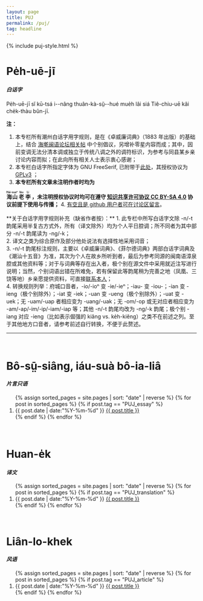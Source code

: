 ```yaml
---
layout: page
title: PUJ
permalink: /puj/
tag: headline
---
```


{% include puj-style.html %}

# Pe̍h-uē-jī

<h4><i>白话字</i></h4>

Pe̍h-uē-jī sĭ kū-tsá i&#x002D;&#x002D;nâng thuân-kà-sṳ̆&#x002D;&#x002D;hué mue̍h lâi siá Tiê-chiu-uē kâi che̍k-thàu bûn-jī.

**注：**
1. 本专栏所有潮州白话字用字规则，是在《卓威廉词典》（1883 年出版）的基础上，结合 <a href="https://www.ispeakmin.com/bbs/thread-2784-1.html" target="_blank">海墘闽语论坛相关帖</a> 中个别倡议，另增补零星内容而成；其中，因前变调无法分清本调或独立于传统八调之外的调符标识，为参考与同县某乡亲讨论内容而拟；在此向所有相关人士表示衷心感谢；
2. 本专栏白话字所指定字体为 GNU FreeSerif, 已附带于<a href="../css/FreeSerif.ttf" target="_blank">此处</a>，其授权协议为 <a href="https://www.gnu.org/software/freefont/license.html" target="_blank">GPLv3</a> ；
3. <b>本专栏所有文章未注明作者时均为
<ruby style="ruby-position:over">
		<rb class="markup_main">海山</rb>
		<rp>(</rp><rt class="markup_over">Hái-suaⁿ</rt><rp>)</rp>
</ruby>
<ruby style="ruby-position:over">
		<rb class="markup_main">老</rb>
		<rp>(</rp><rt class="markup_over">lău</rt><rp>)</rp>
</ruby>
<ruby style="ruby-position:over">
		<rb class="markup_main">李</rb>
		<rp>(</rp><rt class="markup_over">Lí</rt><rp>)</rp>
</ruby>，未注明授权协议时均可在遵守 <a href="https://creativecommons.org/licenses/by-sa/4.0/deed.zh" target="_blank">知识共享许可协议 CC BY-SA 4.0</a> 协议前提下使用与传播；</b>
4. <a href="https://github.com/DonAnthonyLee/DonAnthonyLee.github.io/discussions/10" target="_blank">有空且是 github 用户者可在讨论区留言</a>。
<br>


<br>
**关于白话字用字规则补充（缺省作者按）：**
1. 此专栏中所写白话字文除 -n/-t 韵尾采用半复古方式外，所有（译文除外）均为个人平日腔调；所不同者为其中部分 -n/-t 韵尾读为 -ng/-k； <br>
2. 译文之类为综合原作及部分他处说法有选择性地采用词音；<br>
3. -n/-t 韵尾标注规则，主要以《卓威廉词典》、《菲尔德词典》两部白话字词典及《潮汕十五音》为准，其次为个人在故乡所听到者，最后为参考同源的闽南语漳泉腔或其他资料等；对于与词典等存在出入者，极个别在源文件中采用就近注写进行说明；当然，个别词语出错在所难免，若有保留此等韵尾稍为完善之地（凤凰、三饶等地）乡亲愿提供资料，可直接<a href="mailto:don.anthony.lee@gmail.com">联系本人</a>；<br>
4. 转换规则列举：府城口音者，-io/-ioⁿ 变 -ie/-ieⁿ；-iau- 变 -iou-；-ian 变 -ieng（极个别除外）；-iat 变 -iek；-uan 变 -ueng（极个别除外）；-uat 变 -uek；无 -uam/-uap 者相应变为 -uang/-uak；无 -om/-op 或无对应者相应变为 -am/-ap/-im/-ip/-iam/-iap 等；其他 -n/-t 韵尾均改为 -ng/-k 韵尾；极个别 -iang 对应 -ieng（比如表示倔强的 kiăng vs. ke̍h-kiĕng）之类不在前述之列。至于其他地方口音者，请参考前述自行转换，不便于此赘述。
<br>

<hr>
<br>

# Bô-sṳ̄-siâng, iáu-suà bô-ia-liâ

<h4><i>片言只语</i></h4>

<section class="PUJ container posts-content">
<ol class="posts-list">
{% assign sorted_pages = site.pages | sort: "date" | reverse %}
{% for post in sorted_pages %}
  {% if post.tag == "PUJ_essay" %}
      <li class="posts-list-item">
        <span class="posts-list-meta">{{ post.date | date:"%Y-%m-%d" }}</span>
        <a class="posts-list-name" href="{{ site.url }}{{ post.url }}">{{ post.title }}</a>
      </li>
  {% endif %}
{% endfor %}
</ol>
</section>
<br>

# Huan-e̍k

<h4><i>译文</i></h4>

<section class="PUJ container posts-content">
<ol class="posts-list">
{% assign sorted_pages = site.pages | sort: "date" | reverse %}
{% for post in sorted_pages %}
  {% if post.tag == "PUJ_translation" %}
      <li class="posts-list-item">
        <span class="posts-list-meta">{{ post.date | date:"%Y-%m-%d" }}</span>
        <a class="posts-list-name" href="{{ site.url }}{{ post.url }}">{{ post.title }}</a>
      </li>
  {% endif %}
{% endfor %}
</ol>
</section>
<br>

# Liân-lo-khek

<h4><i>风语</i></h4>

<section class="PUJ container posts-content">
<ol class="posts-list">
{% assign sorted_pages = site.pages | sort: "date" | reverse %}
{% for post in sorted_pages %}
  {% if post.tag == "PUJ_article" %}
      <li class="posts-list-item">
        <span class="posts-list-meta">{{ post.date | date:"%Y-%m-%d" }}</span>
        <a class="posts-list-name" href="{{ site.url }}{{ post.url }}">{{ post.title }}</a>
      </li>
  {% endif %}
{% endfor %}
</ol>
</section>
<br>
